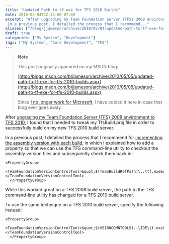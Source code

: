 ```yaml
---
title: "Updated Path to tf.exe for TFS 2010 Builds"
date: 2010-05-04T22:32:00-07:00
excerpt: "After upgrading my Team Foundation Server (TFS) 2008 environment to TFS 2010 , I found that I needed to tweak my TfsBuild.proj file in order to successfully build on my new TFS 2010 build server. 
 In a previous post, I detailed the process that I recommend..."
aliases: ["/blog/jjameson/archive/2010/05/04/updated-path-to-tf-exe-for-tfs-2010-builds.aspx"]
draft: true
categories: ["My System", "Development"]
tags: ["My System", "Core Development", "TFS"]
---
```


> **Note**
>
> This post originally appeared on my MSDN blog:
>
> [http://blogs.msdn.com/b/jjameson/archive/2010/05/05/updated-path-to-tf-exe-for-tfs-2010-builds.aspx](http://blogs.msdn.com/b/jjameson/archive/2010/05/05/updated-path-to-tf-exe-for-tfs-2010-builds.aspx)
>
> Since [I no longer work for Microsoft](/blog/jjameson/2011/09/02/last-day-with-microsoft), I have copied it here in case that blog ever goes away.

After [upgrading my Team Foundation Server (TFS) 2008 environment to TFS 2010](/blog/jjameson/2010/05/04/upgrade-team-foundation-server-2008-to-tfs-2010-and-sharepoint-server-2010-overview), I found that I needed to tweak my TfsBuild.proj file in order to successfully build on my new TFS 2010 build server.

In a previous post, I detailed the process that I recommend for [incrementing the assembly version with each build](/blog/jjameson/2010/03/25/incrementing-the-assembly-version-for-each-build), in which I explained how to add a property so that we can use the TFS command-line utility to checkout the assembly version files and subsequently check them back in:

```
<PropertyGroup>
    <TeamFoundationVersionControlTool>&quot;$(TeamBuildRefPath)\..\tf.exe&quot;</TeamFoundationVersionControlTool>
  </PropertyGroup>
```

While this worked great on a TFS 2008 build server, the path to the TFS command-line utility has changed for a TFS 2010 build server.

To use the same technique on a TFS 2010 build server, specify the following instead:

```
<PropertyGroup>
    <TeamFoundationVersionControlTool>&quot;$(VS100COMNTOOLS)..\IDE\tf.exe&quot;</TeamFoundationVersionControlTool>
  </PropertyGroup>
```

